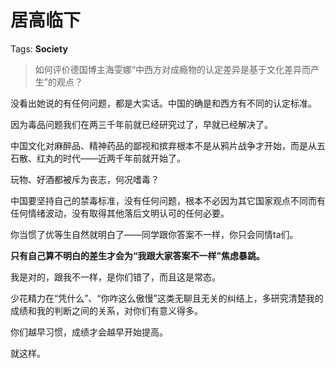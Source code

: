 # 居高临下

Tags: **Society**

> 如何评价德国博主海雯娜“中西方对成瘾物的认定差异是基于文化差异而产生”的观点？



没看出她说的有任何问题，都是大实话。中国的确是和西方有不同的认定标准。

因为毒品问题我们在两三千年前就已经研究过了，早就已经解决了。

中国文化对麻醉品、精神药品的鄙视和摈弃根本不是从鸦片战争才开始，而是从五石散、红丸的时代——近两千年前就开始了。

玩物、好酒都被斥为丧志，何况嗜毒？

中国要坚持自己的禁毒标准，没有任何问题，根本不必因为其它国家观点不同而有任何情绪波动，没有取得其他落后文明认可的任何必要。

你当惯了优等生自然就明白了——同学跟你答案不一样，你只会同情ta们。

**只有自己算不明白的差生才会为“我跟大家答案不一样”焦虑暴跳。**

我是对的，跟我不一样，是你们错了，而且这是常态。

少花精力在“凭什么”、“你咋这么傲慢”这类无聊且无关的纠结上，多研究清楚我的成绩和我的判断之间的关系，对你们有意义得多。

你们越早习惯，成绩才会越早开始提高。

就这样。



